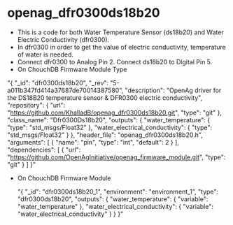 # openag_dfr0300ds18b20
- This is a code for both Water Temperature Sensor (ds18b20) and Water Electric Conductivity (dfr0300).
- In dfr0300 in order to get the value of electric conductivity, temperature of water is needed.
- Connect dfr0300 to Analog Pin 2. Connect ds18b20 to Digital Pin 5.
- On ChouchDB Firmware Module Type

 "{
   "_id": "dfr0300ds18b20",
   "_rev": "5-a011b347fd414a37687de70014387580",
   "description": "OpenAg driver for the DS18B20 temperature sensor & DFR0300 electric conductivity",
   "repository": {
       "url": "https://github.com/KhalladB/openag_dfr0300ds18b20.git",
       "type": "git"
   },
   "class_name": "Dfr0300Ds18b20",
   "outputs": {
       "water_temperature": {
           "type": "std_msgs/Float32"
       },
       "water_electrical_conductivity": {
           "type": "std_msgs/Float32"
       }
   },
   "header_file": "openag_dfr0300ds18b20.h",
   "arguments": [
       {
           "name": "pin",
           "type": "int",
           "default": 2
       }
   ],
   "dependencies": [
       {
           "url": "https://github.com/OpenAgInitiative/openag_firmware_module.git",
           "type": "git"
       }
   ]
}"
- On ChouchDB Firmware Module

    "{
   "_id": "dfr0300ds18b20_1",
   "environment": "environment_1",
   "type": "dfr0300ds18b20",
   "outputs": {
       "water_temperature": {
           "variable": "water_temperature"
       },
       "water_electrical_conductivity": {
           "variable": "water_electrical_conductivity"
       }
    }
  }"
